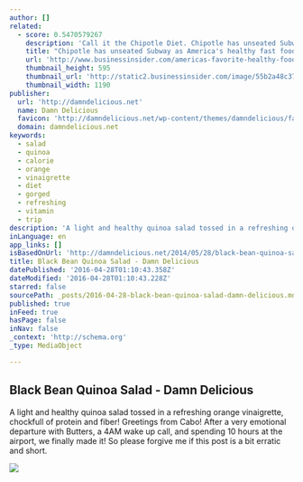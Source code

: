 ```yaml
---
author: []
related:
  - score: 0.5470579267
    description: 'Call it the Chipotle Diet. Chipotle has unseated Subway as the healthy fast food of choice, with people across the internet heralding the positive effects of eating at the burrito chain. One California man found fame by eating Chipotle for several months and retaining a bodybuilder physique.'
    title: "Chipotle has unseated Subway as America's healthy fast food of choice"
    url: 'http://www.businessinsider.com/americas-favorite-healthy-food-is-chipotle-2015-7'
    thumbnail_height: 595
    thumbnail_url: 'http://static2.businessinsider.com/image/55b2a48c371d2277018b987c-1190-625/chipotle-has-unseated-subway-as-americas-healthy-fast-food-of-choice.jpg'
    thumbnail_width: 1190
publisher:
  url: 'http://damndelicious.net'
  name: Damn Delicious
  favicon: 'http://damndelicious.net/wp-content/themes/damndelicious/favicon.ico'
  domain: damndelicious.net
keywords:
  - salad
  - quinoa
  - calorie
  - orange
  - vinaigrette
  - diet
  - gorged
  - refreshing
  - vitamin
  - trip
description: 'A light and healthy quinoa salad tossed in a refreshing orange vinaigrette, chockfull of protein and fiber! Greetings from Cabo! After a very emotional departure with Butters, a 4AM wake up call, and spending 10 hours at the airport, we finally made it! So please forgive me if this post is a bit erratic and short.'
inLanguage: en
app_links: []
isBasedOnUrl: 'http://damndelicious.net/2014/05/28/black-bean-quinoa-salad/'
title: Black Bean Quinoa Salad - Damn Delicious
datePublished: '2016-04-28T01:10:43.358Z'
dateModified: '2016-04-28T01:10:43.228Z'
starred: false
sourcePath: _posts/2016-04-28-black-bean-quinoa-salad-damn-delicious.md
published: true
inFeed: true
hasPage: false
inNav: false
_context: 'http://schema.org'
_type: MediaObject

---
```

<article style=""><h1>Black Bean Quinoa Salad - Damn Delicious</h1><p>A light and healthy quinoa salad tossed in a refreshing orange vinaigrette, chockfull of protein and fiber! Greetings from Cabo! After a very emotional departure with Butters, a 4AM wake up call, and spending 10 hours at the airport, we finally made it! So please forgive me if this post is a bit erratic and short.</p><img src="http://damndelicious.net/wp-content/uploads/2014/05/IMG_0560edit2.jpg" /></article>